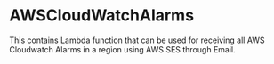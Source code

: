 # AWSCloudWatchAlarms


This contains Lambda function that can be used for receiving all AWS Cloudwatch Alarms in a region using AWS SES through Email.
